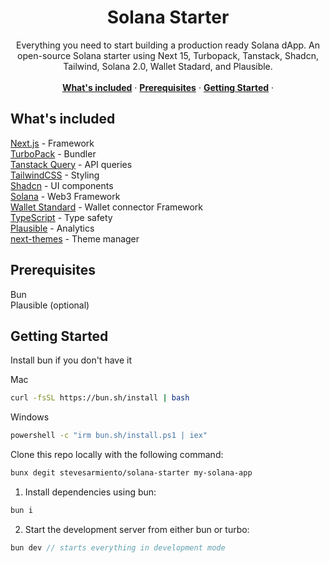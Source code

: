<p align="center">
	<h1 align="center"><b>Solana Starter</b></h1>
<p align="center">
    Everything you need to start building a production ready Solana dApp. An open-source Solana starter using Next 15, Turbopack, Tanstack, Shadcn, Tailwind, Solana 2.0, Wallet Stadard, and Plausible.
    <br />
    <br />
    <a href="#whats-included"><strong>What's included</strong></a> ·
    <a href="#prerequisites"><strong>Prerequisites</strong></a> ·
    <a href="#getting-started"><strong>Getting Started</strong></a> ·
  </p>
</p>

## What's included

[Next.js](https://nextjs.org/) - Framework<br>
[TurboPack](https://turbo.build) - Bundler<br>
[Tanstack Query](https://tanstack.com/query/latest) - API queries<br>
[TailwindCSS](https://tailwindcss.com/) - Styling<br>
[Shadcn](https://ui.shadcn.com/) - UI components<br>
[Solana](https://github.com/solana-labs/solana-web3.js) - Web3 Framework<br>
[Wallet Standard](https://github.com/wallet-standard/wallet-standard) - Wallet
connector Framework<br> [TypeScript](https://www.typescriptlang.org/) - Type
safety<br> [Plausible](https://plausible.io/sites) - Analytics<br>
[next-themes](https://next-themes-example.vercel.app/) - Theme manager<br>

## Prerequisites

Bun<br> Plausible (optional)<br>

## Getting Started

Install bun if you don't have it

Mac

```bash
curl -fsSL https://bun.sh/install | bash
```

Windows

```bash
powershell -c "irm bun.sh/install.ps1 | iex"
```

Clone this repo locally with the following command:

```bash
bunx degit stevesarmiento/solana-starter my-solana-app
```

1. Install dependencies using bun:

```sh
bun i
```

2. Start the development server from either bun or turbo:

```ts
bun dev // starts everything in development mode
```
